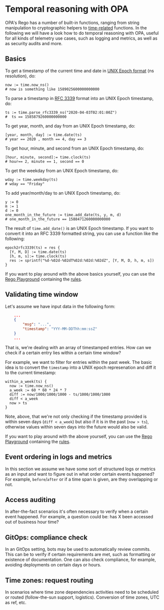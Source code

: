 # Temporal reasoning with OPA

OPA's Rego has a number of built-in functions, ranging from string manipulation to cryptographic helpers to [time-related](https://www.openpolicyagent.org/docs/latest/policy-reference/#time) functions. In the following we will have a look how to do temporal reasoning with OPA, useful for all kinds of telemetry use cases, such as logging and metrics, as well as as security audits and more.

## Basics

To get a timestamp of the current time and date in [UNIX Epoch format](https://en.wikipedia.org/wiki/Unix_time) (ns resolution), do:

```
now := time.now_ns()
# now is something like 1589025600000000000 
```

To parse a timestamp in [RFC 3339](https://tools.ietf.org/html/rfc3339) format into an UNIX Epoch timestamp, do:

```
ts := time.parse_rfc3339_ns("2020-04-03T02:01:00Z")
#  ts == 1585879260000000000
```

To get year, month, and day from an UNIX Epoch timestamp, do:

```
[year, month, day] := time.date(ts)
# year == 2020 , month == 4, day == 3
```

To get hour, minute, and second from an UNIX Epoch timestamp, do:

```
[hour, minute, second]:= time.clock(ts)
# hour== 2, minute == 1, second == 0
```

To get the weekday from an UNIX Epoch timestamp, do:

```
wday := time.weekday(ts)
# wday == "Friday"
```

To add year/month/day to an UNIX Epoch timestamp, do:

```
y := 0
m := 1
d := 0
one_month_in_the_future := time.add_date(ts, y, m, d)
# one_month_in_the_future == 1588471260000000000
```

The result of `time.add_date()` is an UNIX Epoch timestamp. If you want to convert it into an RFC 3339 formatted string, you can use a function like the following:

```
epoch2rfc3339(ts) = res {
  [Y, M, D] := time.date(ts)
  [h, m, s]:= time.clock(ts)
  res := sprintf("%d-%02d-%02dT%02d:%02d:%02dZ", [Y, M, D, h, m, s])
}
```

If you want to play around with the above basics yourself, you can use the [Rego Playground](https://play.openpolicyagent.org/p/UifwXAlfy2) containing the [rules](basics.rego).

## Validating time window

Let's assume we have input data in the following form:

```json
    ...
    {
        "msg": "...",
        "timestamp": "YYY-MM-DDThh:mm:ssZ"
    }
    ...
```

That is, we're dealing with an array of timestamped entries. How can we check if a certain entry lies within a certain time window? 

For example, we want to filter for entries within the past week. The basic idea is to convert the `timestamp` into a UNIX epoch represenation and diff it to the current timestamp:

```
within_a_week(ts) {
  now := time.now_ns()
  a_week := 60 * 60 * 24 * 7
  diff := now/1000/1000/1000 - ts/1000/1000/1000
  diff < a_week
  now > ts
}
```

Note, above, that we're not only checking if the timestamp provided is within seven days (`diff < a_week`) but also if it is in the past (`now > ts`), otherwise values within seven days into the future would also be valid.

If you want to play around with the above  yourself, you can use the [Rego Playground](https://play.openpolicyagent.org/p/6v2EfFSq3l) containing the [rules](timewindow.rego).


## Event ordering in logs and metrics

In this section we assume we have some sort of structured logs or metrics as an input and want to figure out in what order certain events happened? For example, `before`/`after` or if a time span is given, are they overlapping or not.

## Access auditing

In after-the-fact scenarios it's often necessary to verify when a certain event happened. For example, a question could be: has X been accessed out of business hour time?

## GitOps: compliance check

In an GitOps setting, bots may be used to automatically review commits. This can be to verify if certain requirements are met, such as formatting or existence of documentation. One can also check compliance, for example, avoiding deployments on certain days or hours.

## Time zones: request routing

In scenarios where time zone dependencies activities need to be scheduled or routed (follow-the-sun support, logistics). Conversion of time zones, UTC as ref, etc.
